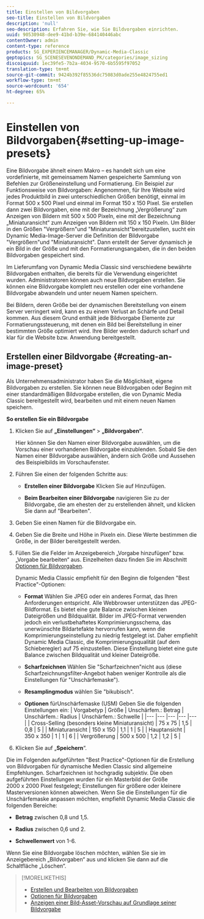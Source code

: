 ```yaml
---
title: Einstellen von Bildvorgaben
seo-title: Einstellen von Bildvorgaben
description: 'null'
seo-description: Erfahren Sie, wie Sie Bildvorgaben einrichten.
uuid: 90530948-dee9-41bd-b39e-684140446abc
contentOwner: admin
content-type: reference
products: SG_EXPERIENCEMANAGER/Dynamic-Media-Classic
geptopics: SG_SCENESEVENONDEMAND_PK/categories/image_sizing
discoiquuid: 1ec39fe5-7b2a-4034-9570-6b5595f97052
translation-type: tm+mt
source-git-commit: 9424b392f85536dc75083d0ade255e4824755ed1
workflow-type: tm+mt
source-wordcount: '654'
ht-degree: 65%

---
```



# Einstellen von Bildvorgaben{#setting-up-image-presets}

Eine Bildvorgabe ähnelt einem Makro – es handelt sich um eine vordefinierte, mit gemeinsamem Namen gespeicherte Sammlung von Befehlen zur Größeneinstellung und Formatierung. Ein Beispiel zur Funktionsweise von Bildvorgaben: Angenommen, für Ihre Website wird jedes Produktbild in zwei unterschiedlichen Größen benötigt, einmal im Format 500 x 500 Pixel und einmal im Format 150 x 150 Pixel. Sie erstellen dann zwei Bildvorgaben, eine mit der Bezeichnung „Vergrößerung“ zum Anzeigen von Bildern mit 500 x 500 Pixeln, eine mit der Bezeichnung „Miniaturansicht“ zum Anzeigen von Bildern mit 150 x 150 Pixeln. Um Bilder in den Größen &quot;Vergrößern&quot;und &quot;Miniaturansicht&quot;bereitzustellen, sucht ein Dynamic Media-Image-Server die Definition der Bildvorgabe &quot;Vergrößern&quot;und &quot;Miniaturansicht&quot;. Dann erstellt der Server dynamisch je ein Bild in der Größe und mit den Formatierungsangaben, die in den beiden Bildvorgaben gespeichert sind.

Im Lieferumfang von Dynamic Media Classic sind verschiedene bewährte Bildvorgaben enthalten, die bereits für die Verwendung eingerichtet wurden. Administratoren können auch neue Bildvorgaben erstellen. Sie können eine Bildvorgabe komplett neu erstellen oder eine vorhandene Bildvorgabe abwandeln und unter neuem Namen speichern.

Bei Bildern, deren Größe bei der dynamischen Bereitstellung von einem Server verringert wird, kann es zu einem Verlust an Schärfe und Detail kommen. Aus diesem Grund enthält jede Bildvorgabe Elemente zur Formatierungssteuerung, mit denen ein Bild bei Bereitstellung in einer bestimmten Größe optimiert wird. Ihre Bilder werden dadurch scharf und klar für die Website bzw. Anwendung bereitgestellt.

## Erstellen einer Bildvorgabe {#creating-an-image-preset}

Als Unternehmensadministrator haben Sie die Möglichkeit, eigene Bildvorgaben zu erstellen. Sie können neue Bildvorgaben oder Beginn mit einer standardmäßigen Bildvorgabe erstellen, die von Dynamic Media Classic bereitgestellt wird, bearbeiten und mit einem neuen Namen speichern.

**So erstellen Sie ein Bildvorgabe**

1. Klicken Sie auf **„Einstellungen“** > **„Bildvorgaben“**.

   Hier können Sie den Namen einer Bildvorgabe auswählen, um die Vorschau einer vorhandenen Bildvorgabe einzublenden. Sobald Sie den Namen einer Bildvorgabe auswählen, ändern sich Größe und Aussehen des Beispielbilds im Vorschaufenster.

1. Führen Sie einen der folgenden Schritte aus:

   * **Erstellen einer Bildvorgabe** Klicken Sie auf Hinzufügen.

   * **Beim Bearbeiten einer Bildvorgabe** navigieren Sie zu der Bildvorgabe, die am ehesten der zu erstellenden ähnelt, und klicken Sie dann auf &quot;Bearbeiten&quot;.

1. Geben Sie einen Namen für die Bildvorgabe ein.
1. Geben Sie die Breite und Höhe in Pixeln ein. Diese Werte bestimmen die Größe, in der Bilder bereitgestellt werden.
1. Füllen Sie die Felder im Anzeigebereich „Vorgabe hinzufügen“ bzw. „Vorgabe bearbeiten“ aus. Einzelheiten dazu finden Sie im Abschnitt [Optionen für Bildvorgaben](application-setup.md#image_preset_options).

   Dynamic Media Classic empfiehlt für den Beginn die folgenden &quot;Best Practice&quot;-Optionen:

   * **Format** Wählen Sie JPEG oder ein anderes Format, das Ihren Anforderungen entspricht. Alle Webbrowser unterstützen das JPEG-Bildformat. Es bietet eine gute Balance zwischen kleinen Dateigrößen und Bildqualität. Bilder im JPEG-Format verwenden jedoch ein verlustbehaftetes Komprimierungsschema, das unerwünschte Bildartefakte hervorrufen kann, wenn die Komprimierungseinstellung zu niedrig festgelegt ist. Daher empfiehlt Dynamic Media Classic, die Komprimierungsqualität (auf dem Schieberegler) auf 75 einzustellen. Diese Einstellung bietet eine gute Balance zwischen Bildqualität und kleiner Dateigröße.

   * **Scharfzeichnen** Wählen Sie &quot;Scharfzeichnen&quot;nicht aus (diese Scharfzeichnungsfilter-Angebot haben weniger Kontrolle als die Einstellungen für &quot;Unschärfemaske&quot;).

   * **Resamplingmodus** wählen Sie &quot;bikubisch&quot;.

   * **Optionen** fürUnschärfemaske (USM) Geben Sie die folgenden Einstellungen ein:
   | Vorgabetyp | Größe | Unschärfem.: Betrag | Unschärfem.: Radius | Unschärfem.: Schwelle |
   |--- |--- |--- |--- |--- |
   | Cross-Selling (besonders kleine Miniaturansicht) | 75 x 75 | 1,5 | 0,8 | 5 |
   | Miniaturansicht | 150 x 150 | 1,1 | 1 | 5 |
   | Hauptansicht | 350 x 350 | 1 | 1 | 6 |
   | Vergrößerung | 500 x 500 | 1,2 | 1,2 | 5 |

1. Klicken Sie auf „**Speichern**“.

Die im Folgenden aufgeführten &quot;Best Practice&quot;-Optionen für die Erstellung von Bildvorgaben für dynamische Medien Classic sind allgemeine Empfehlungen. Scharfzeichnen ist hochgradig subjektiv. Die oben aufgeführten Einstellungen wurden für ein Masterbild der Größe 2000 x 2000 Pixel festgelegt; Einstellungen für größere oder kleinere Masterversionen können abweichen. Wenn Sie die Einstellungen für die Unschärfemaske anpassen möchten, empfiehlt Dynamic Media Classic die folgenden Bereiche:

* **Betrag** zwischen 0,8 und 1,5.

* **Radius** zwischen 0,6 und 2.

* **Schwellenwert** von 1-6.

Wenn Sie eine Bildvorgabe löschen möchten, wählen Sie sie im Anzeigebereich „Bildvorgaben“ aus und klicken Sie dann auf die Schaltfläche „Löschen“.

>[!MORELIKETHIS]
>
>* [Erstellen und Bearbeiten von Bildvorgaben](application-setup.md#creating_and_editing_image_presets)
>* [Optionen für Bildvorgaben](application-setup.md#image_preset_options)
>* [Anzeigen einer Bild-Asset-Vorschau auf Grundlage seiner Bildvorgabe](previewing-asset.md#previewing_an_image_asset_based_on_its_image_preset)

